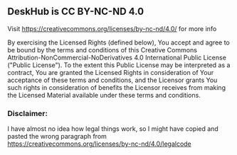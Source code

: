 ## DeskHub is CC BY-NC-ND 4.0

Visit https://creativecommons.org/licenses/by-nc-nd/4.0/ for more info

By exercising the Licensed Rights (defined below), You accept and agree to be bound by the terms and conditions of this Creative Commons Attribution-NonCommercial-NoDerivatives 4.0 International Public License ("Public License"). To the extent this Public License may be interpreted as a contract, You are granted the Licensed Rights in consideration of Your acceptance of these terms and conditions, and the Licensor grants You such rights in consideration of benefits the Licensor receives from making the Licensed Material available under these terms and conditions.


### Disclaimer: 

I have almost no idea how legal things work, so I might have copied and pasted the wrong paragraph from https://creativecommons.org/licenses/by-nc-nd/4.0/legalcode
